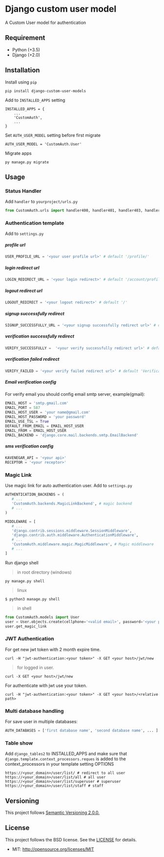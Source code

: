 # Django custom user model

A Custom User model for authentication

## Requirement
* Python (+3.5)
* Django (+2.0)

## Installation
Install using ``pip``
    
    pip install django-custom-user-models
    
Add to ``INSTALLED_APPS`` setting

    INSTALLED_APPS = {
        ...
        'CustomAuth',
        ...
    }

Set ``AUTH_USER_MODEL`` setting before first migrate
    
    AUTH_USER_MODEL = 'CustomAuth.User'
    
Migrate apps

    py manage.py migrate
    

## Usage

### Status Handler
Add ``handler`` to ``yourproject/urls.py``
```python
from CustomAuth.urls import handler400, handler401, handler403, handler404, handler500
```

### Authentication template
Add to `settings.py`
##### profile url

```python
USER_PROFILE_URL = '<your user profile url>' # default '/profile/'
```

##### login redirect url
```python
LOGIN_REDIRECT_URL = '<your login redirect>' # default '/account/profile/'
```

 
##### logout redirect url
```python
LOGOUT_REDIRECT = '<your logout redirect>' # default '/'
```
##### signup successfully redirect
```python
SIGNUP_SUCCESSFULLY_URL = '<your signup successfully redirect url>' # default '/profile/'
```

##### verification successfully redirect
```python
VERIFY_SUCCESSFULLY =  '<your verify successfully redirect url>' # default '/profile/' 
```

##### verification failed redirect
```python
VERIFY_FAILED = '<your verify failed redirect url>' # default 'Verification link is invalid!'
```
##### Email verification config
For verify email you should config email smtp server, example(gmail): 
```python
EMAIL_HOST = 'smtp.gmail.com'
EMAIL_PORT = 587
EMAIL_HOST_USER = 'your name@gmail.com'
EMAIL_HOST_PASSWORD = 'your password'
EMAIL_USE_TSL = True
DEFAULT_FROM_EMAIL = EMAIL_HOST_USER
EMAIL_FROM = EMAIL_HOST_USER
EMAIL_BACKEND = 'django.core.mail.backends.smtp.EmailBackend'
```

##### sms verification config
```python
KAVENEGAR_API = '<your api>'
RECEPTOR = '<your receptor>'
```

### Magic Link
Use magic link for auto authentication user.
Add to `settings.py`
 ```python
AUTHENTICATION_BACKENDS = (
    # ... 
    'CustomAuth.backends.MagicLinkBackend', # magic backend
    # ...
)

MIDDLEWARE = [
    # ...
    'django.contrib.sessions.middleware.SessionMiddleware',
    'django.contrib.auth.middleware.AuthenticationMiddleware',
    # ...
    'CustomAuth.middleware.magic.MagicMiddleware', # Magic middleware
    # ...
]
```
Run django shell
> in root directory (windows)
```shell script 
py manage.py shell
```
> linux
```shell script
$ python3 manage.py shell 
```

>in shell
```python
from CustomAuth.models import User
user = User.objects.create(cellphone='<valid email>', password='<your password>')
user.get_magic_link
```

### JWT Authentication
For get new jwt token with 2 month expire time.
    
    curl -H "jwt-authentication:<your token>" -X GET <your host>/jwt/new
    
> for logged in user.
    
    curl -X GET <your host>/jwt/new

For authenticate with jwt use your token.
    
    curl -H "jwt-authentication:<your token>" -X GET <your host>/<relative path>

### Multi database handling
For save user in multiple databases:
```python
AUTH_DATABASES = ['first database name', 'second database name', ... ]
```

### Table show
Add `django_tables2` to INSTALLED_APPS and make sure that `django.template.context_processors.reques` 
is added to the context_processors in your template setting OPTIONS
```http request
https://<your_domain>/user/list/ # redirect to all user
https://<your_domain>/user/list/all # all user
https://<your_domain>/user/list/superuser # superuser
https://<your_domain>/user/list/staff # staff
```

## Versioning
This project follows [Semantic Versioning 2.0.0.](http://semver.org/spec/v2.0.0.html)

    
## License
This project follows the BSD license. See the [LICENSE](./LICENSE) for details.

* MIT: http://opensource.org/licenses/MIT